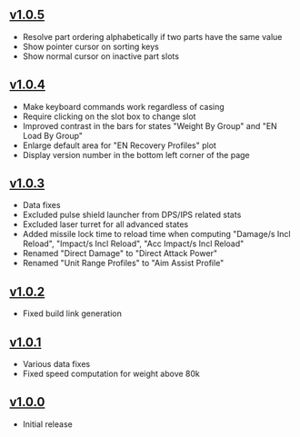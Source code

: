 ## [v1.0.5](https://github.com/matteosal/ac6-advanced-garage/releases/tag/v1.0.5)
* Resolve part ordering alphabetically if two parts have the same value
* Show pointer cursor on sorting keys
* Show normal cursor on inactive part slots


## [v1.0.4](https://github.com/matteosal/ac6-advanced-garage/releases/tag/v1.0.4)
* Make keyboard commands work regardless of casing
* Require clicking on the slot box to change slot
* Improved contrast in the bars for states "Weight By Group" and "EN Load By Group"
* Enlarge default area for "EN Recovery Profiles" plot
* Display version number in the bottom left corner of the page

## [v1.0.3](https://github.com/matteosal/ac6-advanced-garage/releases/tag/v1.0.3)
* Data fixes
* Excluded pulse shield launcher from DPS/IPS related stats
* Excluded laser turret for all advanced states
* Added missile lock time to reload time when computing "Damage/s Incl Reload", "Impact/s Incl Reload", "Acc Impact/s Incl Reload"
* Renamed "Direct Damage" to "Direct Attack Power"
* Renamed "Unit Range Profiles" to "Aim Assist Profile"

## [v1.0.2](https://github.com/matteosal/ac6-advanced-garage/releases/tag/v1.0.2)
* Fixed build link generation

## [v1.0.1](https://github.com/matteosal/ac6-advanced-garage/releases/tag/v1.0.1)
* Various data fixes
* Fixed speed computation for weight above 80k

## [v1.0.0](https://github.com/matteosal/ac6-advanced-garage/releases/tag/v1.0.0)
* Initial release